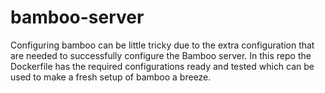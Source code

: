 # bamboo-server
Configuring bamboo can be little tricky due to the extra configuration that are needed to successfully configure the Bamboo server. In this repo the Dockerfile has the required configurations ready and tested which can be used to make a fresh setup of bamboo a breeze.
